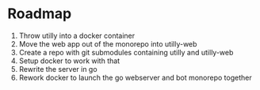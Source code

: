 # Roadmap

1. Throw utilly into a docker container
2. Move the web app out of the monorepo into utilly-web
3. Create a repo with git submodules containing utilly and utilly-web 
4. Setup docker to work with that   
5. Rewrite the server in go
6. Rework docker to launch the go webserver and bot monorepo together
